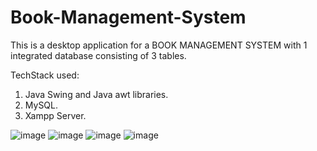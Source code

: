# Book-Management-System
This is a desktop application for a BOOK MANAGEMENT SYSTEM with 1 integrated database consisting of 3 tables.

TechStack used:
1. Java Swing and Java awt libraries.
2. MySQL.
3. Xampp Server.

![image](https://user-images.githubusercontent.com/75429660/143813367-c76d72f3-fa6f-474c-865c-7d5082493017.png)
![image](https://user-images.githubusercontent.com/75429660/143813383-c72de545-46a3-4f48-91ad-e39272786b9f.png)
![image](https://user-images.githubusercontent.com/75429660/143813401-041a1ac3-a02a-4360-91cb-dc641e2d41f7.png)
![image](https://user-images.githubusercontent.com/75429660/143813406-5429657f-b9ab-422d-85c5-4326c826d94c.png)
